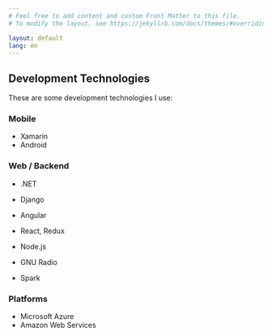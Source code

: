 ```yaml
---
# Feel free to add content and custom Front Matter to this file.
# To modify the layout, see https://jekyllrb.com/docs/themes/#overriding-theme-defaults

layout: default
lang: en
---
```


## Development Technologies

These are some development technologies I use:

### Mobile

* Xamarin
* Android

### Web / Backend

* .NET
* Django
* Angular
* React, Redux
* Node.js

* GNU Radio
* Spark

### Platforms

* Microsoft Azure
* Amazon Web Services
